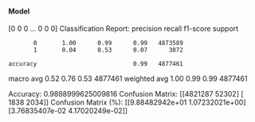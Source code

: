 #### Model
[0 0 0 ... 0 0 0]
Classification Report:
              precision    recall  f1-score   support

           0       1.00      0.99      0.99   4873589
           1       0.04      0.53      0.07      3872

    accuracy                           0.99   4877461
   macro avg       0.52      0.76      0.53   4877461
weighted avg       1.00      0.99      0.99   4877461

Accuracy: 0.9888999625009816
Confusion Matrix:
[[4821287   52302]
 [   1838    2034]]
Confusion Matrix (%):
[[9.88482942e+01 1.07232021e+00]
 [3.76835407e-02 4.17020249e-02]]
